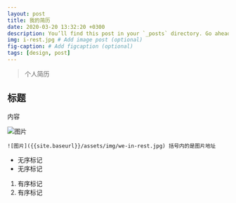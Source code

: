 ```yaml
---
layout: post
title: 我的简历
date: 2020-03-20 13:32:20 +0300
description: You’ll find this post in your `_posts` directory. Go ahead and edit it and re-build the site to see your changes. # Add post description (optional)
img: i-rest.jpg # Add image post (optional)
fig-caption: # Add figcaption (optional)
tags: [design, post]
---
```


> 个人简历

## 标题
内容

![图片]({{site.baseurl}}/assets/img/we-in-rest.jpg)

```
![图片]({{site.baseurl}}/assets/img/we-in-rest.jpg) 括号内的是图片地址
```

* 无序标记
* 无序标记

1. 有序标记
2. 有序标记


